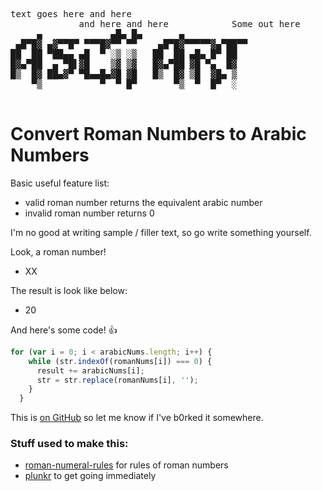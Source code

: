 <pre>
text goes here and here
             and here and here            Some out here
     ▄             ▄█▄ █▄       ▄
 ▄█▀█▓ ▄▓▀▀█▀ ▀▀▀█▓▀▀ ▀▀    ▄█▀█▓▀▀▀▀▀▓▄▀██▀▀
██  ██ ▀██▄▄ ▄█  ▀ ░▒ ░▒   ██  ██ ▄█▄ █▀ ██
█▓▄▀██  ▄ ▀█▌▓█    ▒▓ ▒▓   █▓▄▀██ ▓█ ▀▄  █▓
█▒  █▓ ██▄▓▀ ▀█▄▄█▄▓█ ▓█   █▒  █▓ ▒█  ▓█▄ ▒
    ▀▒           ▀  ▀ █▀       ▀▒  ▀  █▀  ░

</pre>  

# Convert Roman Numbers to Arabic Numbers

Basic useful feature list:

 * valid roman number returns the equivalent arabic number
 * invalid roman number returns 0


I'm no good at writing sample / filler text, so go write something yourself.

Look, a roman number!

 - XX

The result is look like below:

- 20

And here's some code! :+1:

```javascript
for (var i = 0; i < arabicNums.length; i++) {
    while (str.indexOf(romanNums[i]) === 0) {
      result += arabicNums[i];
      str = str.replace(romanNums[i], '');
    }
  }
```

This is [on GitHub](https://github.com/jbt/markdown-editor) so let me know if I've b0rked it somewhere.



### Stuff used to make this:

 * [roman-numeral-rules](https://www.mathsisfun.com/roman-numerals.html) for rules of roman numbers
 * [plunkr](http://plnkr.co) to get going immediately

